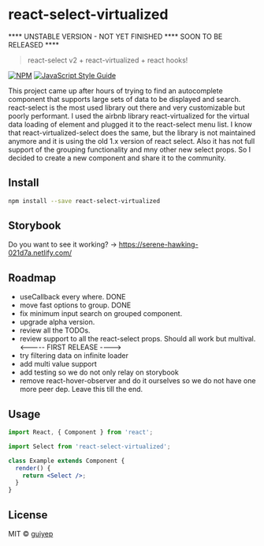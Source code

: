 # react-select-virtualized

**** UNSTABLE VERSION - NOT YET FINISHED **** SOON TO BE RELEASED ****
> react-select v2 + react-virtualized + react hooks!

[![NPM](https://img.shields.io/npm/v/react-select-virtualized.svg)](https://www.npmjs.com/package/react-select-virtualized) [![JavaScript Style Guide](https://img.shields.io/badge/code_style-standard-brightgreen.svg)](https://standardjs.com)

This project came up after hours of trying to find an autocomplete component that supports large sets of data to be displayed and search. react-select is the most used library out there and very customizable but poorly performant. I used the airbnb library react-virtualized for the virtual data loading of element and plugged it to the react-select menu list. I know that react-virtualized-select does the same, but the library is not maintained anymore and it is using the old 1.x version of react select. Also it has not full support of the grouping functionality and mny other new select props. So I decided to create a new component and share it to the community.

## Install

```bash
npm install --save react-select-virtualized
```

## Storybook

Do you want to see it working? -> https://serene-hawking-021d7a.netlify.com/

## Roadmap

- useCallback every where. DONE
- move fast options to group. DONE
- fix minimum input search on grouped component.
- upgrade alpha version.
- review all the TODOs.
- review support to all the react-select props. Should all work but multival.
<----- FIRST RELEASE ---->
- try filtering data on infinite loader
- add multi value support
- add testing so we do not only relay on storybook
- remove react-hover-observer and do it ourselves so we do not have one more peer dep. Leave this till the end.

## Usage

```jsx
import React, { Component } from 'react';

import Select from 'react-select-virtualized';

class Example extends Component {
  render() {
    return <Select />;
  }
}
```

## License

MIT © [guiyep](https://github.com/guiyep)
